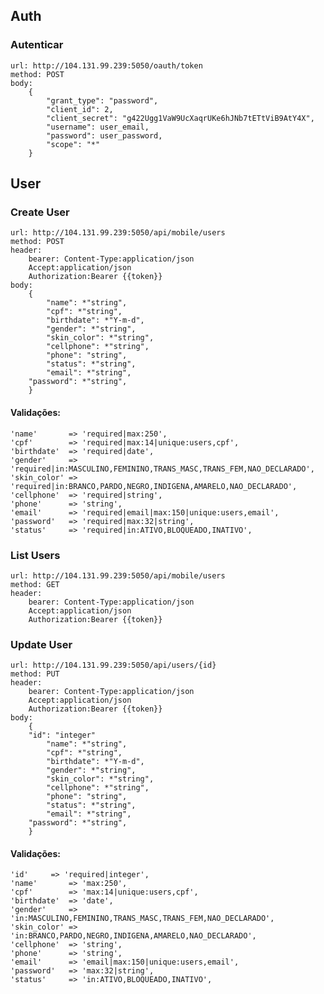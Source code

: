 ## Auth

### Autenticar   
    url: http://104.131.99.239:5050/oauth/token
    method: POST   
    body:
        {
            "grant_type": "password",   
            "client_id": 2,   
            "client_secret": "g422Ugg1VaW9UcXaqrUKe6hJNb7tETtViB9AtY4X",   
            "username": user_email,   
            "password": user_password,   
            "scope": "*"
        }

## User

### Create User
    url: http://104.131.99.239:5050/api/mobile/users
    method: POST
    header: 
        bearer: Content-Type:application/json
        Accept:application/json
        Authorization:Bearer {{token}}
    body:
        {
	        "name": *"string",
	        "cpf": *"string",
	        "birthdate": *"Y-m-d",
	        "gender": *"string",
	        "skin_color": *"string",
	        "cellphone": *"string",
            "phone": "string",
	        "status": *"string",
	        "email": *"string",
		"password": *"string",
        }
        
#### Validações:   
    'name'       => 'required|max:250',
    'cpf'        => 'required|max:14|unique:users,cpf',   
    'birthdate'  => 'required|date',   
    'gender'     => 'required|in:MASCULINO,FEMININO,TRANS_MASC,TRANS_FEM,NAO_DECLARADO',   
    'skin_color' => 'required|in:BRANCO,PARDO,NEGRO,INDIGENA,AMARELO,NAO_DECLARADO',   
    'cellphone'  => 'required|string',   
    'phone'      => 'string',   
    'email'      => 'required|email|max:150|unique:users,email',   
    'password'   => 'required|max:32|string',   
    'status'     => 'required|in:ATIVO,BLOQUEADO,INATIVO',   
    
    
### List Users
    url: http://104.131.99.239:5050/api/mobile/users
    method: GET
    header: 
        bearer: Content-Type:application/json
        Accept:application/json
        Authorization:Bearer {{token}}
	
### Update User
    url: http://104.131.99.239:5050/api/users/{id}
    method: PUT
    header: 
        bearer: Content-Type:application/json
        Accept:application/json
        Authorization:Bearer {{token}}
    body:
        {
		"id": "integer"
	        "name": *"string",
	        "cpf": *"string",
	        "birthdate": *"Y-m-d",
	        "gender": *"string",
	        "skin_color": *"string",
	        "cellphone": *"string",
            "phone": "string",
	        "status": *"string",
	        "email": *"string",
		"password": *"string",
        }
        
#### Validações:   
    'id'	 => 'required|integer',
    'name'       => 'max:250',  
    'cpf'        => 'max:14|unique:users,cpf',   
    'birthdate'  => 'date',   
    'gender'     => 'in:MASCULINO,FEMININO,TRANS_MASC,TRANS_FEM,NAO_DECLARADO',   
    'skin_color' => 'in:BRANCO,PARDO,NEGRO,INDIGENA,AMARELO,NAO_DECLARADO',   
    'cellphone'  => 'string',   
    'phone'      => 'string',   
    'email'      => 'email|max:150|unique:users,email',   
    'password'   => 'max:32|string',   
    'status'     => 'in:ATIVO,BLOQUEADO,INATIVO', 


